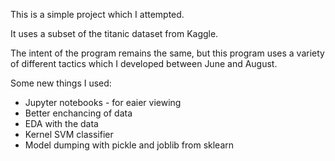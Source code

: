This is a simple project which I attempted. 

It uses a subset of the titanic dataset from Kaggle.

The intent of the program remains the same, but this program uses a variety of different tactics which I developed between June and August.

Some new things I used:
* Jupyter notebooks - for eaier viewing 
* Better enchancing of data
* EDA with the data
* Kernel SVM classifier
* Model dumping with pickle and joblib from sklearn
